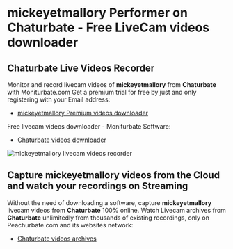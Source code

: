 # mickeyetmallory Performer on Chaturbate - Free LiveCam videos downloader

## Chaturbate Live Videos Recorder

Monitor and record livecam videos of **mickeyetmallory** from **Chaturbate** with Moniturbate.com
Get a premium trial for free by just and only registering with your Email address:
* [mickeyetmallory Premium videos downloader](https://moniturbate.com/request-demo-licence-key.html)

Free livecam videos downloader - Moniturbate Software:
* [Chaturbate videos downloader](https://moniturbate.com/moniturbate-download-software.html)

![mickeyetmallory livecam videos recorder](https://peachurnet.com/templates/moniturbate-software.png)


## Capture mickeyetmallory videos from the Cloud and watch your recordings on Streaming

Without the need of downloading a software, capture **mickeyetmallory** livecam videos from **Chaturbate** 100% online.
Watch Livecam archives from **Chaturbate** unlimitedly from thousands of existing recordings, only on Peachurbate.com and its websites network:
* [Chaturbate videos archives](https://peachurnet.com/)